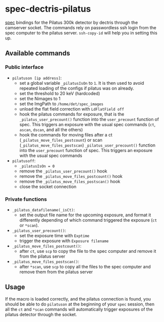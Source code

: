 spec-dectris-pilatus
===========

[spec](http://www.certif.com/) bindings for the Pilatus 300k detector by
dectris through the camserver socket. The commands rely on passwordless
ssh login from the spec computer to the pilatus server. `ssh-copy-id`
will help you in setting this up.

Available commands
------------------

### Public interface
* `pilatuson [ip address]`:
    * set a global variable `_pilatusIsOn` to `1`. It is then used to avoid
    repeated loading of the configs if pilatus was on already.
    * set the threshold to 20 keV (hardcoded)
    * set the Nimages to 1
    * set the ImgPath to `/home/det/spec_images`
    * unload the flat field correction with `LdFlatField off`
    * hook the pilatus commands for exposure, that is the
    `_pilatus_user_precount()` function into the `user_precount`
    function of spec. This triggers an exposure with the usual spec commands
    (`ct`, `ascan`, `dscan`, and all the others)
    * hook the commands for moving files after a ct
        (`_pilatus_move_files_postcount`) or scan
        (`_pilatus_move_files_postscan`)
    `_pilatus_user_precount()` function into the `user_precount`
    function of spec. This triggers an exposure with the usual spec commands
* `pilatusoff`:
    * `_pilatusIsOn = 0` 
    * remove the `_pilatus_user_precount()` hook
    * remove the `_pilatus_move_files_postcount()` hook
    * remove the `_pilatus_move_files_postscan()` hook
    * close the socket connection

### Private functions
* `_pilatus_datafilename(_isCt)`:
    * set the output file name for the upcoming exposure, and format it
    differently depending of which command triggered the exposure (`ct` or
    `*scan`).
* `_pilatus_user_precount()`:
    * set the exposure time with `Exptime`
    * trigger the exposure with `Exposure filename`
* `_pilatus_move_files_postcount()`:
    * after `ct`, use `scp` to copy the file to the spec computer and remove
        it from the pilatus server
* `_pilatus_move_files_postscan()`:
    * after `*scan`, use `scp` to copy all the files to the spec computer and remove
        them from the pilatus server

Usage
-----

If the macro is loaded correctly, and the pilatus connection is found, you should be able to do `pilatuson` at the
beginning of your `spec` session, then all the `ct` and `*scan` commands
will automatically trigger exposures of the pilatus detector through the
socket.
